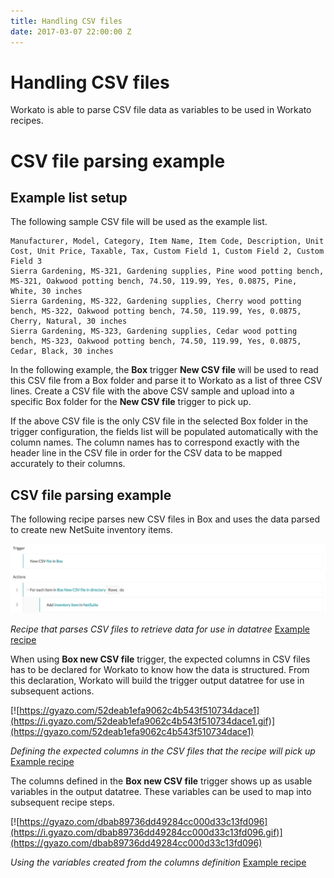 ```yaml
---
title: Handling CSV files
date: 2017-03-07 22:00:00 Z
---
```


# Handling CSV files
Workato is able to parse CSV file data as variables to be used in Workato recipes.

# CSV file parsing example

## Example list setup
The following sample CSV file will be used as the example list.

```
Manufacturer, Model, Category, Item Name, Item Code, Description, Unit Cost, Unit Price, Taxable, Tax, Custom Field 1, Custom Field 2, Custom Field 3
Sierra Gardening, MS-321, Gardening supplies, Pine wood potting bench, MS-321, Oakwood potting bench, 74.50, 119.99, Yes, 0.0875, Pine, White, 30 inches
Sierra Gardening, MS-322, Gardening supplies, Cherry wood potting bench, MS-322, Oakwood potting bench, 74.50, 119.99, Yes, 0.0875, Cherry, Natural, 30 inches
Sierra Gardening, MS-323, Gardening supplies, Cedar wood potting bench, MS-323, Oakwood potting bench, 74.50, 119.99, Yes, 0.0875, Cedar, Black, 30 inches
```

In the following example, the **Box** trigger **New CSV file** will be used to read this CSV file from a Box folder and parse it to Workato as a list of three CSV lines. Create a CSV file with the above CSV sample and upload into a specific Box folder for the **New CSV file** trigger to pick up.

If the above CSV file is the only CSV file in the selected Box folder in the trigger configuration, the fields list will be populated automatically with the column names. The column names has to correspond exactly with the header line in the CSV file in order for the CSV data to be mapped accurately to their columns.

## CSV file parsing example
The following recipe parses new CSV files in Box and uses the data parsed to create new NetSuite inventory items.

![Example recipe - CSV file parsing](/_uploads/_features/files-and-attachments/csv-file-parsing-recipe.png)

*Recipe that parses CSV files to retrieve data for use in datatree* [Example recipe](https://www.workato.com/recipes/485023)

When using **Box new CSV file** trigger, the expected columns in CSV files has to be declared for Workato to know how the data is structured. From this declaration, Workato will build the trigger output datatree for use in subsequent actions.

[![https://gyazo.com/52deab1efa9062c4b543f510734dace1](https://i.gyazo.com/52deab1efa9062c4b543f510734dace1.gif)](https://gyazo.com/52deab1efa9062c4b543f510734dace1)

*Defining the expected columns in the CSV files that the recipe will pick up* [Example recipe](https://www.workato.com/recipes/485023)

The columns defined in the **Box new CSV file** trigger shows up as usable variables in the output datatree. These variables can be used to map into subsequent recipe steps.

[![https://gyazo.com/dbab89736dd49284cc000d33c13fd096](https://i.gyazo.com/dbab89736dd49284cc000d33c13fd096.gif)](https://gyazo.com/dbab89736dd49284cc000d33c13fd096)

*Using the variables created from the columns definition* [Example recipe](https://www.workato.com/recipes/485023)